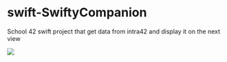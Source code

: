 # swift-SwiftyCompanion
School 42 swift project that get data from intra42 and display it on the next view

![](SwiftCompDemo.gif)
